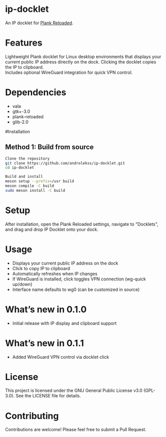 # ip-docklet

An IP docklet for [Plank Reloaded](https://github.com/zquestz/plank-reloaded).
# Features
Lightweight Plank docklet for Linux desktop environments that displays your current public IP address directly on the dock.
Clicking the docklet copies the IP to clipboard.  
Includes optional WireGuard integration for quick VPN control.

# Dependencies

- vala  
- gtk+-3.0  
- plank-reloaded  
- glib-2.0  

#Installation

## Method 1: Build from source

```bash
Clone the repository
git clone https://github.com/androlekss/ip-docklet.git
cd ip-docklet

Build and install
meson setup --prefix=/usr build
meson compile -C build
sudo meson install -C build
```

# Setup
After installation, open the Plank Reloaded settings, navigate to "Docklets", and drag and drop IP Docklet onto your dock.

# Usage

- Displays your current public IP address on the dock  
- Click to copy IP to clipboard  
- Automatically refreshes when IP changes  
- If WireGuard is installed, click toggles VPN connection (wg-quick up/down)  
- Interface name defaults to wg0 (can be customized in source)

# What’s new in 0.1.0

- Initial release with IP display and clipboard support

# What’s new in 0.1.1

- Added WireGuard VPN control via docklet click

# License
This project is licensed under the GNU General Public License v3.0 (GPL-3.0). See the LICENSE file for details.

# Contributing
Contributions are welcome! Please feel free to submit a Pull Request.
